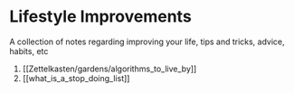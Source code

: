 # Lifestyle Improvements

A collection of notes regarding improving your life, tips and tricks, advice, habits, etc

1. [[Zettelkasten/gardens/algorithms_to_live_by]]
2. [[what_is_a_stop_doing_list]]